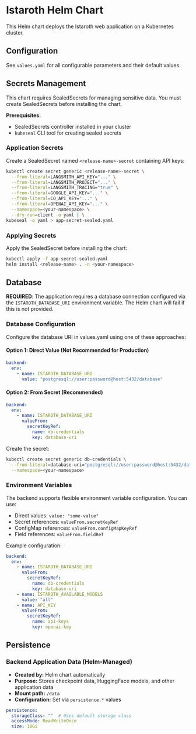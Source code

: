 # Istaroth Helm Chart

This Helm chart deploys the Istaroth web application on a Kubernetes cluster.

## Configuration

See `values.yaml` for all configurable parameters and their default values.

## Secrets Management

This chart requires SealedSecrets for managing sensitive data. You must create SealedSecrets before installing the chart.

**Prerequisites:**
- SealedSecrets controller installed in your cluster
- `kubeseal` CLI tool for creating sealed secrets

### Application Secrets

Create a SealedSecret named `<release-name>-secret` containing API keys:

```bash
kubectl create secret generic <release-name>-secret \
  --from-literal=LANGSMITH_API_KEY="..." \
  --from-literal=LANGSMITH_PROJECT="..." \
  --from-literal=LANGSMITH_TRACING="true" \
  --from-literal=GOOGLE_API_KEY="..." \
  --from-literal=CO_API_KEY="..." \
  --from-literal=OPENAI_API_KEY="..." \
  --namespace=<your-namespace> \
  --dry-run=client -o yaml | \
kubeseal -o yaml > app-secret-sealed.yaml
```

### Applying Secrets

Apply the SealedSecret before installing the chart:

```bash
kubectl apply -f app-secret-sealed.yaml
helm install <release-name> . -n <your-namespace>
```

## Database

**REQUIRED**: The application requires a database connection configured via the `ISTAROTH_DATABASE_URI` environment variable. The Helm chart will fail if this is not provided.

### Database Configuration

Configure the database URI in values.yaml using one of these approaches:

#### Option 1: Direct Value (Not Recommended for Production)
```yaml
backend:
  env:
    - name: ISTAROTH_DATABASE_URI
      value: "postgresql://user:password@host:5432/database"
```

#### Option 2: From Secret (Recommended)
```yaml
backend:
  env:
    - name: ISTAROTH_DATABASE_URI
      valueFrom:
        secretKeyRef:
          name: db-credentials
          key: database-uri
```

Create the secret:
```bash
kubectl create secret generic db-credentials \
  --from-literal=database-uri="postgresql://user:password@host:5432/database" \
  --namespace=<your-namespace>
```

### Environment Variables

The backend supports flexible environment variable configuration. You can use:
- Direct values: `value: "some-value"`
- Secret references: `valueFrom.secretKeyRef`
- ConfigMap references: `valueFrom.configMapKeyRef`
- Field references: `valueFrom.fieldRef`

Example configuration:
```yaml
backend:
  env:
    - name: ISTAROTH_DATABASE_URI
      valueFrom:
        secretKeyRef:
          name: db-credentials
          key: database-uri
    - name: ISTAROTH_AVAILABLE_MODELS
      value: "all"
    - name: API_KEY
      valueFrom:
        secretKeyRef:
          name: api-keys
          key: openai-key
```


## Persistence

### Backend Application Data (Helm-Managed)
- **Created by:** Helm chart automatically
- **Purpose:** Stores checkpoint data, HuggingFace models, and other application data
- **Mount path:** `/data`
- **Configuration:** Set via `persistence.*` values

```yaml
persistence:
  storageClass: ""  # Uses default storage class
  accessMode: ReadWriteOnce
  size: 10Gi
```

